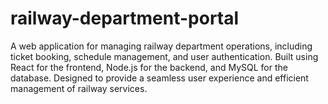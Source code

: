 # railway-department-portal
A web application for managing railway department operations, including ticket booking, schedule management, and user authentication. Built using React for the frontend, Node.js for the backend, and MySQL for the database. Designed to provide a seamless user experience and efficient management of railway services.

